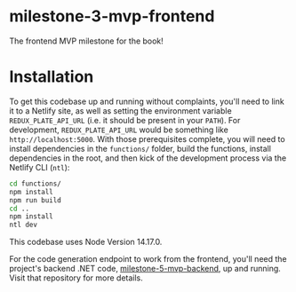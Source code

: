 # milestone-3-mvp-frontend

The frontend MVP milestone for the book!

# Installation

To get this codebase up and running without complaints, you'll need to link it to a Netlify site, as well as setting the environment variable `REDUX_PLATE_API_URL` (i.e. it should be present in your `PATH`). For development, `REDUX_PLATE_API_URL` would be something like `http://localhost:5000`. With those prerequisites complete, you will need to install dependencies in the `functions/` folder, build the functions, install dependencies in the root, and then kick of the development process via the Netlify CLI (`ntl`):

```bash
cd functions/
npm install
npm run build
cd ..
npm install
ntl dev
```

This codebase uses Node Version 14.17.0.

For the code generation endpoint to work from the frontend, you'll need the project's backend .NET code, [milestone-5-mvp-backend](https://github.com/Full-Stack-SaaS-Product-Cookbook/milestone-5-mvp-backend), up and running. Visit that repository for more details.